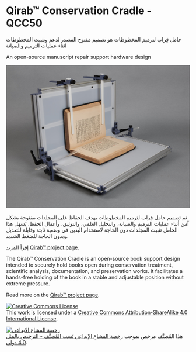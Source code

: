 # Qirab™ Conservation Cradle - QCC50

حامل قِراب لترميم المخطوطات هو تصميم مفتوح المصدر لدعم وتثبيت المخطوطات اثناء عمليات الترميم والصيانة

An open-source manuscript repair support hardware design

![QCC50v1](QirabConservationCradle_ver1_KWH_4294.jpg)

تم تصميم حامل قِراب لترميم المخطوطات بهدف الحفاظ على المجلدات مفتوحة بشكل آمن أثناء عمليات الترميم والصيانة، والتحليل العلمي، والتوثيق، وأعمال الحفظ. يُسهل هذا الحامل تثبيت المجلدات دون الحاجة لاستخدام اليدين في وضعية ثابتة وقابلة للتعديل وبدون الحاجة للضغط الشديد.

إقرأ المزيد [Qirab™ project page](https://qirab.org/en/docs/hardware/conservationcradle/).

The Qirab™ Conservation Cradle is an open-source book support design intended to securely hold books open during conservation treatment, scientific analysis, documentation, and preservation works. It facilitates a hands-free holding of the book in a stable and adjustable position without extreme pressure.

Read more on the [Qirab™ project page](https://qirab.org/en/docs/hardware/conservationcradle/).

<a rel="license" href="http://creativecommons.org/licenses/by-sa/4.0/"><img alt="Creative Commons License" style="border-width:0" src="https://i.creativecommons.org/l/by-sa/4.0/88x31.png" /></a><br />This work is licensed under a <a rel="license" href="http://creativecommons.org/licenses/by-sa/4.0/">Creative Commons Attribution-ShareAlike 4.0 International License</a>.

<a rel="license" href="http://creativecommons.org/licenses/by-sa/4.0/"><img alt="رخصة المشاع الابداعي" style="border-width:0" src="https://i.creativecommons.org/l/by-sa/4.0/88x31.png" /></a><br />هذا المُصنَّف مرخص بموجب <a rel="license" href="http://creativecommons.org/licenses/by-sa/4.0/">رخصة المشاع الإبداعي نَسب المُصنَّف - الترخيص بالمثل 4.0 دولي</a>.
